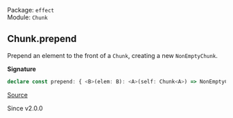Package: `effect`<br />
Module: `Chunk`<br />

## Chunk.prepend

Prepend an element to the front of a `Chunk`, creating a new `NonEmptyChunk`.

**Signature**

```ts
declare const prepend: { <B>(elem: B): <A>(self: Chunk<A>) => NonEmptyChunk<B | A>; <A, B>(self: Chunk<A>, elem: B): NonEmptyChunk<A | B>; }
```

[Source](https://github.com/Effect-TS/effect/tree/main/packages/effect/src/Chunk.ts#L453)

Since v2.0.0
